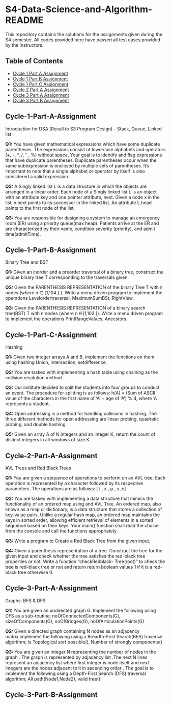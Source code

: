 # S4-Data-Science-and-Algorithm-README

This repository contains the solutions for the assignments given during the S4 semester. All codes provided here have passed all test cases provided by the instructors.

## Table of Contents
* [Cycle 1 Part A Assignment](#cycle-1-part-A-assignment)
* [Cycle 1 Part B Assignment](#Cycle-1-Part-B-Assignment)
* [Cycle 1 Part C Assignment](#Cycle-1-Part-C-Assignment)
* [Cycle 2 Part A Assignment](#Cycle-2-Part-A-Assignment)
* [Cycle 3 Part A Assignment](#Cycle-3-Part-A-Assignment)
* [Cycle 3 Part B Assignment](#Cycle-3-Part-B-Assignment)

## Cycle-1-Part-A-Assignment
Introduction for DSA (Recall to S3 Program Design) - Stack, Queue, Linked list

**Q1:** You have given mathematical expressions which have some duplicate parentheses. The expressions consist of lowercase alphabets and operators (+, -, *, /, ˆ , %) without space, Your goal is to identify and flag expressions that have duplicate parentheses. Duplicate parentheses occur when the same subexpression is enclosed by multiple sets of parentheses. It’s important to note that a single alphabet or operator by itself is also considered a valid expression.

**Q2:** A Singly linked list L is a data structure in which the objects are arranged in a linear order. Each node of a Singly linked list L is an object with an attribute key and one pointer attribute, next. Given a node x in the list, x.next points to its successor in the linked list. An attribute L.head points to the first node of the list.

**Q3:** You are responsible for designing a system to manage an emergency room (ER) using a priority queue(max heap). Patients arrive at the ER and are characterized by their name, condition severity (priority), and admit time(admitTime).

## Cycle-1-Part-B-Assignment
Binary Tree and BST

**Q1:** Given an inorder and a preorder traversal of a binary tree, construct the unique binary tree T corresponding to the traversals given.

**Q2:** Given the PARENTHESIS REPRESENTATION of the binary Tree T with n nodes (where n ∈ [1,104 ] ). Write a menu driven program to implement the operations Levelordertraversal, MaximumSumBSt, RightView.
 
**Q3:** Given the PARENTHESIS REPRESENTATION of a binary search tree(BST) T with n nodes (where n ∈[1,103 ]). Write a menu driven program to implement the operations PrintRangeValues, Ancestors.

## Cycle-1-Part-C-Assignment
Hashing

**Q1:** Given two integer arrays A and B, implement the functions on them using hashing Union, intersection, setdifference.

**Q2:** You are tasked with implementing a hash table using chaining as the collision resolution method.

**Q3:** Our institute decided to split the students into four groups to conduct an event. The procedure for splitting is as follows: h(A) = (Sum of ASCII value of the characters in the first name of ‘A’ + age of ‘A’) % 4, where ‘A’ represents a student.

**Q4:** Open addressing is a method for handling collisions in hashing. The three different methods for open addressing are linear probing, quadratic probing, and double hashing.

**Q5:** Given an array A of N integers and an integer K, return the count of distinct integers in all windows of size K.
 
## Cycle-2-Part-A-Assignment
AVL Trees and Red Black Trees

**Q1:** You are given a sequence of operations to perform on an AVL tree. Each operation is represented by a character followed by its respective parameters. The operations are as follows: [ i , x , p , s ,e]

**Q2:** You are tasked with implementing a data structure that mimics the functionality of an ordered map using and AVL Tree. An ordered map, also known as a map or dictionary, is a data structure  that stores a collection of key-value pairs. Unlike a regular hash map, an ordered map maintains the keys in sorted order, allowing efficient retrieval of elements in a sorted sequence based on their keys. Your main() function shall read the choice from the console and call the functions appropriately

**Q3:** Write a program to Create a Red Black Tree from the given input.

**Q4:** Given a parenthesis representation of a tree. Construct the tree for the given input and check whether the tree satisfies the red-black tree properties or not. Write a function “checkRedblack- Tree(root)” to check the tree is red-black tree or not and return return boolean values 1 if it is a red-black tree otherwise 0.

## Cycle-3-Part-A-Assignment
Graphs: BFS & DFS

**Q1:** You are given an undirected graph G. Implement the following using DFS as a sub-routine; noOfConnectedComponents(G), sizeOfComponents(G), noOfBridges(G), noOfArticulationPoints(G)

**Q2:** Given a directed graph containing N nodes as an adjacency matrix,implement the following using
a Breadth-First Search(BFS) traversal algorithm; Is Topological sort possible(), Number of strongly components()

**Q3:** You are given an integer N representing the number of nodes in the graph . The graph is represented
by adjacency list .The next N lines represent an adjacency list where first integer is node itself and
next integers are the nodes adjacent to it in ascending order . The goal is to implement the following
using a Depth-First Search (DFS) traversal algorithm; All path(Node1,Node2), valid tree()

## Cycle-3-Part-B-Assignment
